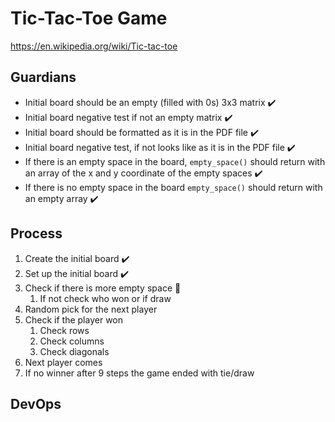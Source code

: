 # Tic-Tac-Toe Game
https://en.wikipedia.org/wiki/Tic-tac-toe
## Guardians
- Initial board should be an empty (filled with 0s) 3x3 matrix :heavy_check_mark:
- Initial board negative test if not an empty matrix :heavy_check_mark:
- Initial board should be formatted as it is in the PDF file :heavy_check_mark:
- Initial board negative test, if not looks like as it is in the PDF file :heavy_check_mark:
- If there is an empty space in the board, `empty_space()` should return with an array of the x and y coordinate 
of the empty spaces :heavy_check_mark:
- If there is no empty space in the board `empty_space()` should return with an empty array :heavy_check_mark:
## Process
1. Create the initial board :heavy_check_mark:
2. Set up the initial board :heavy_check_mark:
3. Check if there is more empty space :small_orange_diamond:
   1. If not check who won or if draw
4. Random pick for the next player
5. Check if the player won
   1. Check rows
   2. Check columns
   3. Check diagonals
6. Next player comes
7. If no winner after 9 steps the game ended with tie/draw
## DevOps